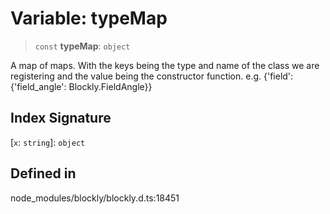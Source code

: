 # Variable: typeMap

> `const` **typeMap**: `object`

A map of maps. With the keys being the type and name of the class we are
registering and the value being the constructor function.
e.g. {'field': {'field_angle': Blockly.FieldAngle}}

## Index Signature

\[`x`: `string`\]: `object`

## Defined in

node_modules/blockly/blockly.d.ts:18451
